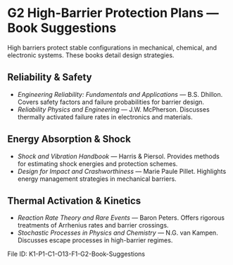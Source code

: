# G2 High-Barrier Protection Plans — Book Suggestions

High barriers protect stable configurations in mechanical, chemical, and electronic systems. These books detail design strategies.

## Reliability & Safety
- *Engineering Reliability: Fundamentals and Applications* — B.S. Dhillon. Covers safety factors and failure probabilities for barrier design.
- *Reliability Physics and Engineering* — J.W. McPherson. Discusses thermally activated failure rates in electronics and materials.

## Energy Absorption & Shock
- *Shock and Vibration Handbook* — Harris & Piersol. Provides methods for estimating shock energies and protection schemes.
- *Design for Impact and Crashworthiness* — Marie Paule Pillet. Highlights energy management strategies in mechanical barriers.

## Thermal Activation & Kinetics
- *Reaction Rate Theory and Rare Events* — Baron Peters. Offers rigorous treatments of Arrhenius rates and barrier crossings.
- *Stochastic Processes in Physics and Chemistry* — N.G. van Kampen. Discusses escape processes in high-barrier regimes.

File ID: K1-P1-C1-O13-F1-G2-Book-Suggestions
